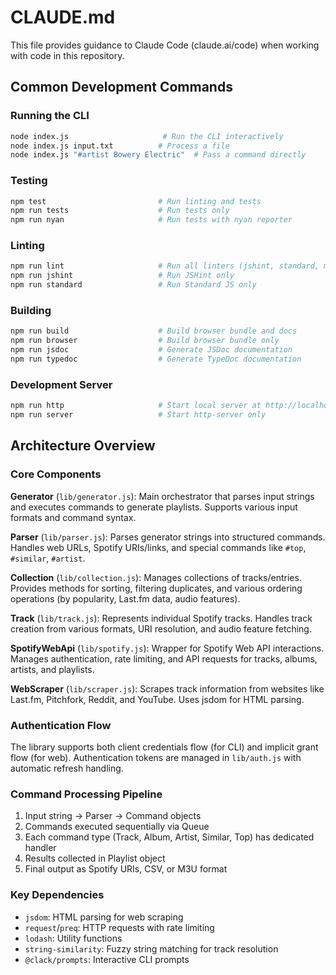 # CLAUDE.md

This file provides guidance to Claude Code (claude.ai/code) when working with code in this repository.

## Common Development Commands

### Running the CLI
```bash
node index.js                     # Run the CLI interactively
node index.js input.txt          # Process a file
node index.js "#artist Bowery Electric"  # Pass a command directly
```

### Testing
```bash
npm test                         # Run linting and tests
npm run tests                    # Run tests only
npm run nyan                     # Run tests with nyan reporter
```

### Linting
```bash
npm run lint                     # Run all linters (jshint, standard, markdownlint)
npm run jshint                   # Run JSHint only
npm run standard                 # Run Standard JS only
```

### Building
```bash
npm run build                    # Build browser bundle and docs
npm run browser                  # Build browser bundle only
npm run jsdoc                    # Generate JSDoc documentation
npm run typedoc                  # Generate TypeDoc documentation
```

### Development Server
```bash
npm run http                     # Start local server at http://localhost:9000
npm run server                   # Start http-server only
```

## Architecture Overview

### Core Components

**Generator** (`lib/generator.js`): Main orchestrator that parses input strings and executes commands to generate playlists. Supports various input formats and command syntax.

**Parser** (`lib/parser.js`): Parses generator strings into structured commands. Handles web URLs, Spotify URIs/links, and special commands like `#top`, `#similar`, `#artist`.

**Collection** (`lib/collection.js`): Manages collections of tracks/entries. Provides methods for sorting, filtering duplicates, and various ordering operations (by popularity, Last.fm data, audio features).

**Track** (`lib/track.js`): Represents individual Spotify tracks. Handles track creation from various formats, URI resolution, and audio feature fetching.

**SpotifyWebApi** (`lib/spotify.js`): Wrapper for Spotify Web API interactions. Manages authentication, rate limiting, and API requests for tracks, albums, artists, and playlists.

**WebScraper** (`lib/scraper.js`): Scrapes track information from websites like Last.fm, Pitchfork, Reddit, and YouTube. Uses jsdom for HTML parsing.

### Authentication Flow

The library supports both client credentials flow (for CLI) and implicit grant flow (for web). Authentication tokens are managed in `lib/auth.js` with automatic refresh handling.

### Command Processing Pipeline

1. Input string → Parser → Command objects
2. Commands executed sequentially via Queue
3. Each command type (Track, Album, Artist, Similar, Top) has dedicated handler
4. Results collected in Playlist object
5. Final output as Spotify URIs, CSV, or M3U format

### Key Dependencies

- `jsdom`: HTML parsing for web scraping
- `request`/`preq`: HTTP requests with rate limiting
- `lodash`: Utility functions
- `string-similarity`: Fuzzy string matching for track resolution
- `@clack/prompts`: Interactive CLI prompts